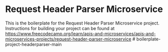 # Request Header Parser Microservice

This is the boilerplate for the Request Header Parser Microservice project. Instructions for building your project can be found at https://www.freecodecamp.org/learn/apis-and-microservices/apis-and-microservices-projects/request-header-parser-microservice
#   b o i l e r p l a t e - p r o j e c t - h e a d e r p a r s e r - m a i n  
 